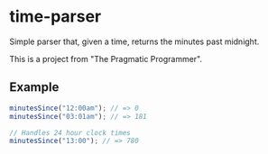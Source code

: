 # time-parser

Simple parser that, given a time, returns the minutes past midnight.

This is a project from "The Pragmatic Programmer".

## Example

```typescript
minutesSince("12:00am"); // => 0
minutesSince("03:01am"); // => 181

// Handles 24 hour clock times
minutesSince("13:00"); // => 780
```
